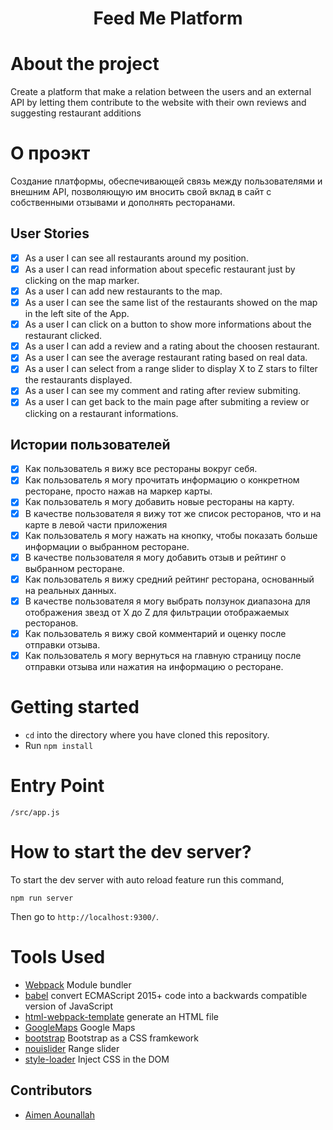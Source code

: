 <h1 align="center"> Feed Me Platform </h1>

# About the project

Create a platform that make a relation between the users and an external API by letting them contribute to the website with their own reviews and suggesting restaurant additions

# О проэкт

Создание платформы, обеспечивающей связь между пользователями и внешним API, позволяющую им вносить свой вклад в сайт с собственными отзывами и дополнять ресторанами.

## User Stories

- [x] As a user I can see all restaurants around my position.
- [x] As a user I can read information about specefic restaurant just by clicking on the map marker.
- [x] As a user I can add new restaurants to the map.
- [x] As a user I can see the same list of the restaurants showed on the map in the left site of the App.
- [x] As a user I can click on a button to show more informations about the restaurant clicked.
- [x] As a user I can add a review and a rating about the choosen restaurant.
- [x] As a user I can see the average restaurant rating based on real data.
- [x] As a user I can select from a range slider to display X to Z stars to filter the restaurants displayed.
- [x] As a user I can see my comment and rating after review submiting.
- [x] As a user I can get back to the main page after submiting a review or clicking on a restaurant informations.

## Истории пользователей

- [x] Как пользователь я вижу все рестораны вокруг себя.
- [x] Как пользователь я могу прочитать информацию о конкретном ресторане, просто нажав на маркер карты.
- [x] Как пользователь я могу добавить новые рестораны на карту.
- [x] В качестве пользователя я вижу тот же список ресторанов, что и на карте в левой части приложения
- [x] Как пользователь я могу нажать на кнопку, чтобы показать больше информации о выбранном ресторане.
- [x] В качестве пользователя я могу добавить отзыв и рейтинг о выбранном ресторане.
- [x] Как пользователь я вижу средний рейтинг ресторана, основанный на реальных данных.
- [x] В качестве пользователя я могу выбрать ползунок диапазона для отображения звезд от X до Z для фильтрации отображаемых ресторанов.
- [x] Как пользователь я вижу свой комментарий и оценку после отправки отзыва.
- [x] Как пользователь я могу вернуться на главную страницу после отправки отзыва или нажатия на информацию о ресторане.

# Getting started

- `cd` into the directory where you have cloned this repository.
- Run `npm install`

# Entry Point

```
/src/app.js
```

# How to start the dev server?

To start the dev server with auto reload feature run this command,

```
npm run server
```

Then go to `http://localhost:9300/`.

# Tools Used

- [Webpack](https://webpack.js.org/) Module bundler
- [babel](https://babeljs.io/) convert ECMAScript 2015+ code into a backwards compatible version of JavaScript
- [html-webpack-template](https://webpack.js.org/plugins/html-webpack-plugin/) generate an HTML file
- [GoogleMaps](https://developers.google.com/maps/documentation) Google Maps
- [bootstrap](https://getbootstrap.com/) Bootstrap as a CSS framkework
- [nouislider](https://refreshless.com/nouislider/) Range slider
- [style-loader](https://github.com/webpack-contrib/style-loader) Inject CSS in the DOM

## Contributors

- [Aimen Aounallah](https://github.com/Mizou9999)
